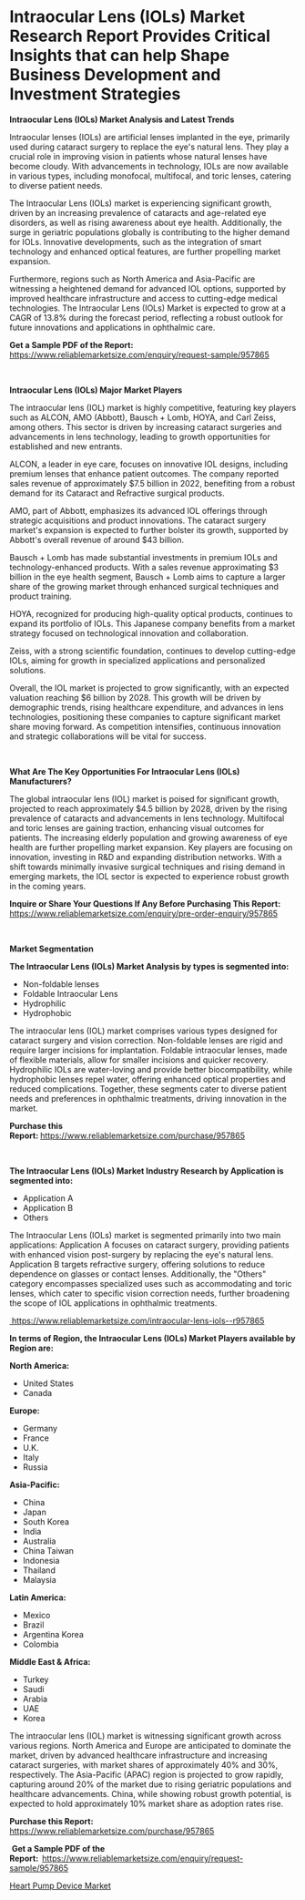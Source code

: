 <p><h1>Intraocular Lens (IOLs) Market Research Report Provides Critical Insights that can help Shape Business Development and Investment Strategies</h1></p><p><strong>Intraocular Lens (IOLs) Market Analysis and Latest Trends</strong></p>
<p><p>Intraocular lenses (IOLs) are artificial lenses implanted in the eye, primarily used during cataract surgery to replace the eye's natural lens. They play a crucial role in improving vision in patients whose natural lenses have become cloudy. With advancements in technology, IOLs are now available in various types, including monofocal, multifocal, and toric lenses, catering to diverse patient needs.</p><p>The Intraocular Lens (IOLs) market is experiencing significant growth, driven by an increasing prevalence of cataracts and age-related eye disorders, as well as rising awareness about eye health. Additionally, the surge in geriatric populations globally is contributing to the higher demand for IOLs. Innovative developments, such as the integration of smart technology and enhanced optical features, are further propelling market expansion. </p><p>Furthermore, regions such as North America and Asia-Pacific are witnessing a heightened demand for advanced IOL options, supported by improved healthcare infrastructure and access to cutting-edge medical technologies. The Intraocular Lens (IOLs) Market is expected to grow at a CAGR of 13.8% during the forecast period, reflecting a robust outlook for future innovations and applications in ophthalmic care.</p></p>
<p><strong>Get a Sample PDF of the Report:&nbsp;</strong> <a href="https://www.reliablemarketsize.com/enquiry/request-sample/957865?utm_campaign=2996&utm_medium=2&utm_source=Github&utm_content=ia&utm_term=21032025&utm_id=intraocular-lens-iols">https://www.reliablemarketsize.com/enquiry/request-sample/957865</a></p>
<p>&nbsp;</p>
<p><strong>Intraocular Lens (IOLs) Major Market Players</strong></p>
<p><p>The intraocular lens (IOL) market is highly competitive, featuring key players such as ALCON, AMO (Abbott), Bausch + Lomb, HOYA, and Carl Zeiss, among others. This sector is driven by increasing cataract surgeries and advancements in lens technology, leading to growth opportunities for established and new entrants.</p><p>ALCON, a leader in eye care, focuses on innovative IOL designs, including premium lenses that enhance patient outcomes. The company reported sales revenue of approximately $7.5 billion in 2022, benefiting from a robust demand for its Cataract and Refractive surgical products.</p><p>AMO, part of Abbott, emphasizes its advanced IOL offerings through strategic acquisitions and product innovations. The cataract surgery market's expansion is expected to further bolster its growth, supported by Abbott's overall revenue of around $43 billion.</p><p>Bausch + Lomb has made substantial investments in premium IOLs and technology-enhanced products. With a sales revenue approximating $3 billion in the eye health segment, Bausch + Lomb aims to capture a larger share of the growing market through enhanced surgical techniques and product training.</p><p>HOYA, recognized for producing high-quality optical products, continues to expand its portfolio of IOLs. This Japanese company benefits from a market strategy focused on technological innovation and collaboration.</p><p>Zeiss, with a strong scientific foundation, continues to develop cutting-edge IOLs, aiming for growth in specialized applications and personalized solutions.</p><p>Overall, the IOL market is projected to grow significantly, with an expected valuation reaching $6 billion by 2028. This growth will be driven by demographic trends, rising healthcare expenditure, and advances in lens technologies, positioning these companies to capture significant market share moving forward. As competition intensifies, continuous innovation and strategic collaborations will be vital for success.</p></p>
<p>&nbsp;</p>
<p><strong>What Are The Key Opportunities For Intraocular Lens (IOLs) Manufacturers?</strong></p>
<p><p>The global intraocular lens (IOL) market is poised for significant growth, projected to reach approximately $4.5 billion by 2028, driven by the rising prevalence of cataracts and advancements in lens technology. Multifocal and toric lenses are gaining traction, enhancing visual outcomes for patients. The increasing elderly population and growing awareness of eye health are further propelling market expansion. Key players are focusing on innovation, investing in R&D and expanding distribution networks. With a shift towards minimally invasive surgical techniques and rising demand in emerging markets, the IOL sector is expected to experience robust growth in the coming years.</p></p>
<p><strong>Inquire or Share Your Questions If Any Before Purchasing This Report:</strong> <a href="https://www.reliablemarketsize.com/enquiry/pre-order-enquiry/957865?utm_campaign=2996&utm_medium=2&utm_source=Github&utm_content=ia&utm_term=21032025&utm_id=intraocular-lens-iols">https://www.reliablemarketsize.com/enquiry/pre-order-enquiry/957865</a></p>
<p>&nbsp;</p>
<p><strong>Market Segmentation</strong></p>
<p><strong>The Intraocular Lens (IOLs) Market Analysis by types is segmented into:</strong></p>
<p><ul><li>Non-foldable lenses</li><li>Foldable Intraocular Lens</li><li>Hydrophilic</li><li>Hydrophobic</li></ul></p>
<p><p>The intraocular lens (IOL) market comprises various types designed for cataract surgery and vision correction. Non-foldable lenses are rigid and require larger incisions for implantation. Foldable intraocular lenses, made of flexible materials, allow for smaller incisions and quicker recovery. Hydrophilic IOLs are water-loving and provide better biocompatibility, while hydrophobic lenses repel water, offering enhanced optical properties and reduced complications. Together, these segments cater to diverse patient needs and preferences in ophthalmic treatments, driving innovation in the market.</p></p>
<p><strong>Purchase this Report:&nbsp;</strong><a href="https://www.reliablemarketsize.com/purchase/957865?utm_campaign=2996&utm_medium=2&utm_source=Github&utm_content=ia&utm_term=21032025&utm_id=intraocular-lens-iols">https://www.reliablemarketsize.com/purchase/957865</a></p>
<p>&nbsp;</p>
<p><strong>The Intraocular Lens (IOLs) Market Industry Research by Application is segmented into:</strong></p>
<p><ul><li>Application A</li><li>Application B</li><li>Others</li></ul></p>
<p><p>The Intraocular Lens (IOLs) market is segmented primarily into two main applications: Application A focuses on cataract surgery, providing patients with enhanced vision post-surgery by replacing the eye's natural lens. Application B targets refractive surgery, offering solutions to reduce dependence on glasses or contact lenses. Additionally, the "Others" category encompasses specialized uses such as accommodating and toric lenses, which cater to specific vision correction needs, further broadening the scope of IOL applications in ophthalmic treatments.</p></p>
<p><a href="https://www.reliablemarketsize.com/intraocular-lens-iols--r957865?utm_campaign=2996&utm_medium=2&utm_source=Github&utm_content=ia&utm_term=21032025&utm_id=intraocular-lens-iols">&nbsp;https://www.reliablemarketsize.com/intraocular-lens-iols--r957865</a></p>
<p><strong>In terms of Region, the Intraocular Lens (IOLs) Market Players available by Region are:</strong></p>
<p>
    <p> <strong> North America: </strong>
        <ul>
            <li>United States</li>
            <li>Canada</li>
        </ul>
        </p> 
    <p> <strong> Europe: </strong>
        <ul>
            <li>Germany</li>
            <li>France</li>
            <li>U.K.</li>
            <li>Italy</li>
            <li>Russia</li>
        </ul>
        </p> 
    <p> <strong> Asia-Pacific: </strong>
        <ul>
            <li>China</li>
            <li>Japan</li>
            <li>South Korea</li>
            <li>India</li>
            <li>Australia</li>
            <li>China Taiwan</li>
            <li>Indonesia</li>
            <li>Thailand</li>
            <li>Malaysia</li>
        </ul>
        </p> 
    <p> <strong> Latin America: </strong>
        <ul>
            <li>Mexico</li>
            <li>Brazil</li>
            <li>Argentina Korea</li>
            <li>Colombia</li>
        </ul>
        </p> 
    <p> <strong> Middle East & Africa: </strong>
        <ul>
            <li>Turkey</li>
            <li>Saudi</li>
            <li>Arabia</li>
            <li>UAE</li>
            <li>Korea</li>
        </ul>
    </p>
    </p>
<p><p>The intraocular lens (IOL) market is witnessing significant growth across various regions. North America and Europe are anticipated to dominate the market, driven by advanced healthcare infrastructure and increasing cataract surgeries, with market shares of approximately 40% and 30%, respectively. The Asia-Pacific (APAC) region is projected to grow rapidly, capturing around 20% of the market due to rising geriatric populations and healthcare advancements. China, while showing robust growth potential, is expected to hold approximately 10% market share as adoption rates rise.</p></p>
<p><strong>Purchase this Report: </strong><a href="https://www.reliablemarketsize.com/purchase/957865?utm_campaign=2996&utm_medium=2&utm_source=Github&utm_content=ia&utm_term=21032025&utm_id=intraocular-lens-iols">https://www.reliablemarketsize.com/purchase/957865</a></p>
<p>&nbsp;<strong>Get a Sample PDF of the Report:&nbsp;&nbsp;</strong><a href="https://www.reliablemarketsize.com/enquiry/request-sample/957865?utm_campaign=2996&utm_medium=2&utm_source=Github&utm_content=ia&utm_term=21032025&utm_id=intraocular-lens-iols">https://www.reliablemarketsize.com/enquiry/request-sample/957865</a></p>
<p><strong></strong></p>
<p><p><a href="https://github.com/gullattedenna/Market-Research-Report-List-1/blob/main/heart-pump-device-market.md?utm_campaign=2996&utm_medium=2&utm_source=Github&utm_content=ia&utm_term=21032025&utm_id=intraocular-lens-iols">Heart Pump Device Market</a></p></p>